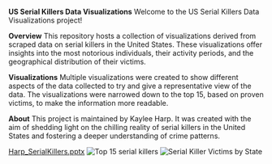 **US Serial Killers Data Visualizations**
Welcome to the US Serial Killers Data Visualizations project!

**Overview**
This repository hosts a collection of visualizations derived from scraped data on serial killers in the United States. These visualizations offer insights into the most notorious individuals, their activity periods, and the geographical distribution of their victims.

**Visualizations**
Multiple visualizations were created to show different aspects of the data collected to try and give a representative view of the data. The visualizations were narrowed down to the top 15, based on proven victims, to make the information more readable.

**About**
This project is maintained by Kaylee Harp. It was created with the aim of shedding light on the chilling reality of serial killers in the United States and fostering a deeper understanding of crime patterns.

[Harp_SerialKillers.pptx](https://github.com/harpkaylee/SerialKillersAnalysis/files/15143298/Harp_SerialKillers.pptx)
![Top 15 serial killers](https://github.com/harpkaylee/SerialKillersAnalysis/assets/124806119/51c8a3f7-1afd-45e5-93a3-204eb7c7dadd)
![Serial Killer Victims by State](https://github.com/harpkaylee/SerialKillersAnalysis/assets/124806119/fb51e4a1-61de-4c0c-a27d-b894c0a74d88)

